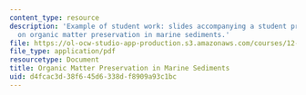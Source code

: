 ```yaml
---
content_type: resource
description: 'Example of student work: slides accompanying a student presentation
  on organic matter preservation in marine sediments.'
file: https://ol-ocw-studio-app-production.s3.amazonaws.com/courses/12-759-marine-chemistry-seminar-spring-2006/d4fcac3d38f645d6338df8909a93c1bc_Organic_Carbon.pdf
file_type: application/pdf
resourcetype: Document
title: Organic Matter Preservation in Marine Sediments
uid: d4fcac3d-38f6-45d6-338d-f8909a93c1bc
---
```

